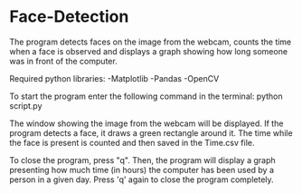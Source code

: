 # Face-Detection
The program detects faces on the image from the webcam, counts the time when a face is observed and displays a graph showing how long someone was in front of the computer.

Required python libraries:
-Matplotlib
-Pandas
-OpenCV

To start the program enter the following command in the terminal:
python script.py

The window showing the image from the webcam will be displayed. If the program detects a face, it draws a green rectangle around it. The time while the face is present is counted and then saved in the Time.csv file. 

To close the program, press "q". Then, the program will display a graph presenting how much time (in hours) the computer has been used by a person in a given day. Press 'q' again to close the program completely.
	
